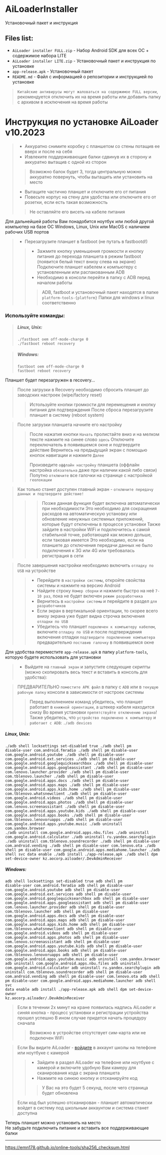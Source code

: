 # AiLoaderInstaller
Установочный пакет и инструкция

## Files list:
- `AiLoader installer FULL.zip` - Набор Android SDK для всех ОС + содержимое набора LITE
- `AiLoader installer LITE.zip` - Установочный пакет и инструкция по установке
- `app-release.apk` - Установочный пакет
- `README.md` - Файл с информацией о репозитории и инструкцией по установке

> `Китайские антивирусы могут жаловаться на содержимое FULL версии`, рекомендуется отключить их на время работы или добавить папку с архивом в исключения на время работы

# Инструкция по установке AiLoader v10.2023

> - Аккуратно снимите коробку с планшетом со стены потащив ее вверх и после на себя
> - Извлеките поддерживающие балки сдвинув их в сторону и аккуратно вытащив с одной из сторон
>> Возможно балок будет 3, тогда центральную можно аккуратно повернуть, чтобы вытащить или установить на место
> - Вытащите частично планшет и отключите его от питания
> - Повесьте корпус на стену для удобства или отключите его от розетки, если есть такая возможность
>> Не оставляйте его висеть на кабеле питания

Для дальнейшей работы Вам понадобится ноутбук или любой другой компьютер на базе ОС Windows, Linux, Unix или MacOS с наличием рабочих USB портов

> - Перезагрузите планшет в fastboot (не путать в fastbootd!)
>> - Зажмите кнопку уменьшения громкости и кнопку питания до перехода планшета в режим fastboot (появится белый текст внизу слева на экране)
> Подключите планшет кабелем к компьютеру с установленным или распакованным ADB
>> - Необходимо в консоли перейти в папку с ADB перед началом работы
>>> ADB, fastboot и установочный пакет находятся в папке `platform-tools-{platform}`
>>> Папки для windows и linux соответственно

### Используйте команды:

> ##### Linux, Unix:
>
> `./fastboot oem off-mode-charge 0`\
> `./fastboot reboot recovery`

> ##### Windows:
>
> `fastboot oem off-mode-charge 0`\
> `fastboot reboot recovery`

Планшет будет перезагружен в recovery...

> После загрузки в Recovery необходимо сбросить планшет до заводских настроек (wipe/factory reset)
>> Истользуйте кнопки громкости для перемещения и кнопку питания для подтверждения
>> После сброса перезагрузите планшет в систему (reboot system)

> После загрузки планшета начните его настройку
>> После нажатия кнопки `Начать` пролистайте вниз и на мелком тексте нажмите на синее слово `здесь`
>> Отключите переключатель в появившемся окне и подтвердите действие
>> Вернитесь на предыдущий экран с помощью кнопок навигации и нажмите `Далее`
>>
>> Произведите `оффлайн настройку` планшета (оффлайн настройка `обязательна` даже при наличии какой либо связи)
>> Попутно `отключите` все галочки на странице с настройкой `геолокации`

> Как только станет доступен главный экран - `отключите передачу данных и подтвердите действие!`
>>> Позже данная функция будет включена автоматически при необходимости
>>> Это необходимо для сокращения расходов на автоматическую установку или обновление ненужных системных приложений, которые будут отключены в процессе установки
>> Также зайдите в настройки WiFi и подключитесь к самой стабильной точке, работающей как можно дольше, если таковая имеется
>>> Это необходимо, если на планшете до отключения передачи данных не было подключения к 3G или 4G или требовалась регистрация в сети

> После завершения настройки необходимо включить `отладку по USB` на устройстве
>> - Перейдите в `настройки системы`, откройте свойства системы и нажмите на версию Android
>> - Найдите строку `Номер сборки` и нажмите быстро на неё `7-10 раз`, пока не будет включен `режим разработчика`
>> - Вернитесь в `настройки системы` и перейдите в раздел `для разработчиков`
>> - Если экран в вертикальной ориентации, то скорее всего внизу экрана уже будет видна строчка включения `отладки по USB`
>> - Убедитесь что планшет `подключен к компьютеру кабелем`, включите `отладку по USB` и после подтверждения включения отладки `подтвердите подключение компьютера` предварительно `поставив галочку` в появившемся окне

Для удобства переместите `app-release.apk` в папку `platform-tools`, которую будете использовать для установки

> - Выйдите на `главный экран` и запустите следующие скрипты (можно скопировать весь текст и вставить в консоль для удобства):

> ПРЕДВАРИТЕЛЬНО `поместите APK файл` в папку с `ADB` или в `текущую рабочую папку` консоли в зависимости от настроек системы
>> Перед выполнением команд убедитесь, что планшет работает в `книжной ориентации`, а штекер кабеля находится снизу
>> Во время установки `препятствуйте отключению экрана`!
>> Также убедитесь, что `устройство подключено к компьютеру` и `работает с ADB`:
<code>./adb devices</code>

##### Linux, Unix:

<code>./adb shell locksettings set-disabled true
./adb shell pm disable-user com.android.fmradio
./adb shell pm disable-user com.google.android.youtube
./adb shell pm disable-user com.google.android.ext.services
./adb shell pm disable-user com.google.android.googlequicksearchbox
./adb shell pm disable-user com.google.android.apps.googleassistant
./adb shell pm disable-user com.lenovo.launcher.provider
./adb shell pm disable-user com.tblenovo.launcher
./adb shell pm disable-user com.google.android.apps.docs
./adb shell pm disable-user com.google.android.apps.maps
./adb shell pm disable-user com.google.android.apps.kids.home
./adb shell pm disable-user com.tblenovo.whatsnewclient
./adb shell pm disable-user com.google.android.videos
./adb shell pm disable-user com.google.android.apps.photos
./adb shell pm disable-user com.lenovo.screenassistant
./adb shell pm disable-user com.google.android.apps.youtube.kids
./adb shell pm disable-user com.google.android.apps.books
./adb shell pm disable-user com.tblenovo.lenovoruapps
./adb shell pm disable-user com.google.android.apps.youtube.music
./adb uninstall com.yandex.browser
./adb uninstall com.google.android.apps.nbu.files
./adb uninstall com.google.android.calculator
./adb uninstall ru.yandex.searchplugin
./adb uninstall com.tblenovo.soundrecorder
./adb shell pm disable-user com.android.vending
./adb shell pm disable-user com.lenovo.ota
./adb shell pm disable-user com.google.android.apps.mediahome.launcher
./adb shell svc data enable
./adb install ./app-release.apk
./adb shell dpm set-device-owner kz.aocorp.ailoader/.DevAdminReceiver</code>

##### Windows:

<code>adb shell locksettings set-disabled true
adb shell pm disable-user com.android.fmradio
adb shell pm disable-user com.google.android.youtube
adb shell pm disable-user com.google.android.ext.services
adb shell pm disable-user com.google.android.googlequicksearchbox
adb shell pm disable-user com.google.android.apps.googleassistant
adb shell pm disable-user com.lenovo.launcher.provider
adb shell pm disable-user com.tblenovo.launcher
adb shell pm disable-user com.google.android.apps.docs
adb shell pm disable-user com.google.android.apps.maps
adb shell pm disable-user com.google.android.apps.kids.home
adb shell pm disable-user com.tblenovo.whatsnewclient
adb shell pm disable-user com.google.android.videos
adb shell pm disable-user com.google.android.apps.photos
adb shell pm disable-user com.lenovo.screenassistant
adb shell pm disable-user com.google.android.apps.youtube.kids
adb shell pm disable-user com.google.android.apps.books
adb shell pm disable-user com.tblenovo.lenovoruapps
adb shell pm disable-user com.google.android.apps.youtube.music
adb uninstall com.yandex.browser
adb uninstall com.google.android.apps.nbu.files
adb uninstall com.google.android.calculator
adb uninstall ru.yandex.searchplugin
adb uninstall com.tblenovo.soundrecorder
adb shell pm disable-user com.android.vending
adb shell pm disable-user com.lenovo.ota
adb shell pm disable-user com.google.android.apps.mediahome.launcher
adb shell svc data enable
adb install ./app-release.apk
adb shell dpm set-device-owner kz.aocorp.ailoader/.DevAdminReceiver</code>


> Если в течении 2х минут на кране появилась надпись AiLoader и синяя кнопка - процесс установки и регистрации устройства прошел успешно
> В ином случае придется начать процедуру сначала
>> Возможно в устройстве отсутствует сим-карта или не подключен WiFi

> Если Вы видите AiLoader - [войдите](https://aipit.kz) в аккаунт школы на телефоне или ноутбуке с камерой
>	
>
>> - Зайдите в раздел AiLoader на телефоне или ноутбуке с камерой и включите удобную Вам камеру для сканирования кода с экрана планшета
>> - Нажмите на синюю кнопку и отсканируйте код
>>> У Вас на это будет 5 секунд, после чего страница будет обновлена
>
> Если код был успешно отсканирован - планшет автоматически войдет в систему под школьным аккаунтом и система станет доступна

Теперь планшет можно установить на место\
Не забудьте подключить питание и вставить все поддерживающие балки

---

https://emn178.github.io/online-tools/sha256_checksum.html
